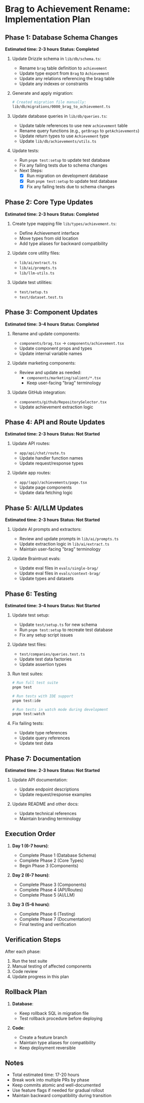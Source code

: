 # Brag to Achievement Rename: Implementation Plan

## Phase 1: Database Schema Changes 
**Estimated time: 2-3 hours**
**Status: Completed**

1. Update Drizzle schema in `lib/db/schema.ts`:
   - Rename `brag` table definition to `achievement`
   - Update type export from `Brag` to `Achievement`
   - Update any relations referencing the brag table
   - Update any indexes or constraints

2. Generate and apply migration:
   ```bash
   # Created migration file manually:
   lib/db/migrations/0000_brag_to_achievement.ts
   ```

3. Update database queries in `lib/db/queries.ts`:
   - Update table references to use new `achievement` table
   - Rename query functions (e.g., `getBrags` to `getAchievements`)
   - Update return types to use `Achievement` type
   - Update `lib/db/achievements/utils.ts`

4. Update tests:
   - Run `pnpm test:setup` to update test database
   - Fix any failing tests due to schema changes
   - Next Steps:
     - [x] Run migration on development database
     - [x] Run `pnpm test:setup` to update test database
     - [x] Fix any failing tests due to schema changes

## Phase 2: Core Type Updates
**Estimated time: 2-3 hours**
**Status: Completed**

1. Create type mapping file `lib/types/achievement.ts`:
   - Define Achievement interface
   - Move types from old location
   - Add type aliases for backward compatibility

2. Update core utility files:
   - `lib/ai/extract.ts`
   - `lib/ai/prompts.ts`
   - `lib/llm-utils.ts`

3. Update test utilities:
   - `test/setup.ts`
   - `test/dataset.test.ts`

## Phase 3: Component Updates
**Estimated time: 3-4 hours**
**Status: Completed**

1. Rename and update components:
   - `components/brag.tsx` → `components/achievement.tsx`
   - Update component props and types
   - Update internal variable names

2. Update marketing components:
   - Review and update as needed:
     - `components/marketing/salient/*.tsx`
     - Keep user-facing "brag" terminology

3. Update GitHub integration:
   - `components/github/RepositorySelector.tsx`
   - Update achievement extraction logic

## Phase 4: API and Route Updates
**Estimated time: 2-3 hours**
**Status: Not Started**

1. Update API routes:
   - `app/api/chat/route.ts`
   - Update handler function names
   - Update request/response types

2. Update app routes:
   - `app/(app)/achievements/page.tsx`
   - Update page components
   - Update data fetching logic

## Phase 5: AI/LLM Updates
**Estimated time: 2-3 hours**
**Status: Not Started**

1. Update AI prompts and extractors:
   - Review and update prompts in `lib/ai/prompts.ts`
   - Update extraction logic in `lib/ai/extract.ts`
   - Maintain user-facing "brag" terminology

2. Update Braintrust evals:
   - Update eval files in `evals/single-brag/`
   - Update eval files in `evals/context-brag/`
   - Update types and datasets

## Phase 6: Testing
**Estimated time: 3-4 hours**
**Status: Not Started**

1. Update test setup:
   - Update `test/setup.ts` for new schema
   - Run `pnpm test:setup` to recreate test database
   - Fix any setup script issues

2. Update test files:
   - `test/companies/queries.test.ts`
   - Update test data factories
   - Update assertion types

3. Run test suites:
   ```bash
   # Run full test suite
   pnpm test
   
   # Run tests with IDE support
   pnpm test:ide
   
   # Run tests in watch mode during development
   pnpm test:watch
   ```

4. Fix failing tests:
   - Update type references
   - Update query references
   - Update test data

## Phase 7: Documentation
**Estimated time: 2-3 hours**
**Status: Not Started**

1. Update API documentation:
   - Update endpoint descriptions
   - Update request/response examples

2. Update README and other docs:
   - Update technical references
   - Maintain branding terminology

## Execution Order

1. **Day 1 (6-7 hours)**:
   - Complete Phase 1 (Database Schema)
   - Complete Phase 2 (Core Types)
   - Begin Phase 3 (Components)

2. **Day 2 (6-7 hours)**:
   - Complete Phase 3 (Components)
   - Complete Phase 4 (API/Routes)
   - Complete Phase 5 (AI/LLM)

3. **Day 3 (5-6 hours)**:
   - Complete Phase 6 (Testing)
   - Complete Phase 7 (Documentation)
   - Final testing and verification

## Verification Steps

After each phase:
1. Run the test suite
2. Manual testing of affected components
3. Code review
4. Update progress in this plan

## Rollback Plan

1. **Database**:
   - Keep rollback SQL in migration file
   - Test rollback procedure before deploying

2. **Code**:
   - Create a feature branch
   - Maintain type aliases for compatibility
   - Keep deployment reversible

## Notes

- Total estimated time: 17-20 hours
- Break work into multiple PRs by phase
- Keep commits atomic and well-documented
- Use feature flags if needed for gradual rollout
- Maintain backward compatibility during transition
